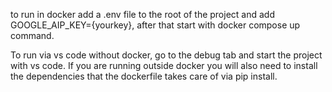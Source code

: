 to run in docker add a .env file to the root of the project and add GOOGLE_AIP_KEY={yourkey}, after that start with docker compose up command. 

To run via vs code without docker, go to the debug tab and start the project with vs code. If you are running outside docker you will also need to install the dependencies that the dockerfile takes care of via pip install. 
